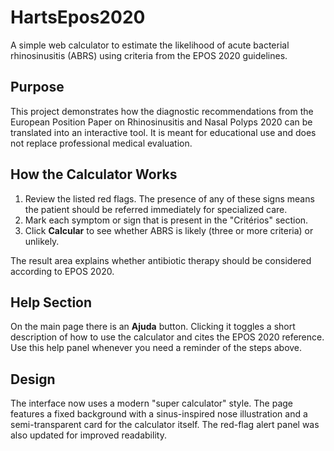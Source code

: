 # HartsEpos2020

A simple web calculator to estimate the likelihood of acute bacterial rhinosinusitis (ABRS) using criteria from the EPOS 2020 guidelines.

## Purpose

This project demonstrates how the diagnostic recommendations from the European Position Paper on Rhinosinusitis and Nasal Polyps 2020 can be translated into an interactive tool. It is meant for educational use and does not replace professional medical evaluation.

## How the Calculator Works

1. Review the listed red flags. The presence of any of these signs means the patient should be referred immediately for specialized care.
2. Mark each symptom or sign that is present in the "Critérios" section.
3. Click **Calcular** to see whether ABRS is likely (three or more criteria) or unlikely.

The result area explains whether antibiotic therapy should be considered according to EPOS 2020.

## Help Section

On the main page there is an **Ajuda** button. Clicking it toggles a short description of how to use the calculator and cites the EPOS 2020 reference. Use this help panel whenever you need a reminder of the steps above.

## Design

The interface now uses a modern "super calculator" style. The page features a fixed background with a sinus-inspired nose illustration and a semi-transparent card for the calculator itself. The red-flag alert panel was also updated for improved readability.

